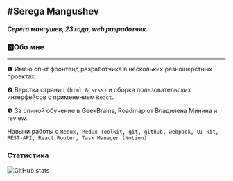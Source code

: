 ## #Serega Mangushev
   
##### Серега мангушев, 23 года, web разработчик.

### 🅰Обо мне
___
❶ Имею опыт фронтенд разработчика в нескольких разношерстных проектах.

❷ Верстка страниц ```(html & scss)``` и сборка пользовательских интерфейсов с применением ```React```.

❸ За спиной обучение в GeekBrains, Roadmap от Владилена Минина и review.

Навыки работы с ```Redux, Redux Toolkit, git, github, webpack, UI-kit, REST-API, React Router, Task Manager (Notion)```

### Статистика

![GitHub stats](https://github-readme-stats.vercel.app/api?username=Binatik&show_icons=true&theme=radical)  



[vk]: https://vk.com/id269791339 
[code]: https://github.com/Binatik/Code
